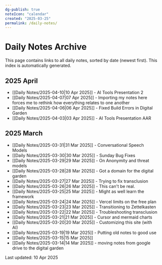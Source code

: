 ```yaml
---
dg-publish: true
noteIcon: "calendar"
created: "2025-03-25"
permalink: /daily-notes/
---
```


# Daily Notes Archive

This page contains links to all daily notes, sorted by date (newest first). This index is automatically generated.

## 2025 April
- [[Daily Notes/2025-04-10|10 Apr 2025]] - AI Tools Presentation 2
- [[Daily Notes/2025-04-07|07 Apr 2025]] - Importing my notes here forces me to rethink how everything relates to one another
- [[Daily Notes/2025-04-06|06 Apr 2025]] - Fixed Build Errors in Digital Garden
- [[Daily Notes/2025-04-03|03 Apr 2025]] - AI Tools Presentation AAR

## 2025 March
- [[Daily Notes/2025-03-31|31 Mar 2025]] - Conversational Speech Models
- [[Daily Notes/2025-03-30|30 Mar 2025]] - Sunday Bug Fixes
- [[Daily Notes/2025-03-29|29 Mar 2025]] - On Anonymity and threat models
- [[Daily Notes/2025-03-28|28 Mar 2025]] - Got a domain for the digital garden
- [[Daily Notes/2025-03-27|27 Mar 2025]] - Trying to fix transclusion
- [[Daily Notes/2025-03-26|26 Mar 2025]] - This can't be real.
- [[Daily Notes/2025-03-25|25 Mar 2025]] - Might as well learn the framework
- [[Daily Notes/2025-03-24|24 Mar 2025]] - Vercel limits on the free plan
- [[Daily Notes/2025-03-23|23 Mar 2025]] - Transitioning to Zettelkasten
- [[Daily Notes/2025-03-22|22 Mar 2025]] - Troubleshooting transclusion
- [[Daily Notes/2025-03-21|21 Mar 2025]] - Cursor and mermaid charts
- [[Daily Notes/2025-03-20|20 Mar 2025]] - Customizing this site (with AI)
- [[Daily Notes/2025-03-19|19 Mar 2025]] - Putting old notes to good use
- [[Daily Notes/2025-03-15|15 Mar 2025]]
- [[Daily Notes/2025-03-14|14 Mar 2025]] - moving notes from google drive to the digital garden

<div class="note-footer">
  <div class="note-updated">Last updated: 10 Apr 2025</div>
</div>